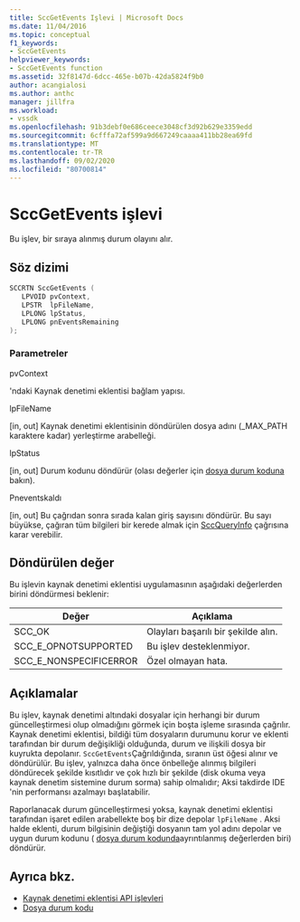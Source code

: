 ```yaml
---
title: SccGetEvents Işlevi | Microsoft Docs
ms.date: 11/04/2016
ms.topic: conceptual
f1_keywords:
- SccGetEvents
helpviewer_keywords:
- SccGetEvents function
ms.assetid: 32f8147d-6dcc-465e-b07b-42da5824f9b0
author: acangialosi
ms.author: anthc
manager: jillfra
ms.workload:
- vssdk
ms.openlocfilehash: 91b3debf0e686ceece3048cf3d92b629e3359edd
ms.sourcegitcommit: 6cfffa72af599a9d667249caaaa411bb28ea69fd
ms.translationtype: MT
ms.contentlocale: tr-TR
ms.lasthandoff: 09/02/2020
ms.locfileid: "80700814"
---
```

# <a name="sccgetevents-function"></a>SccGetEvents işlevi
Bu işlev, bir sıraya alınmış durum olayını alır.

## <a name="syntax"></a>Söz dizimi

```cpp
SCCRTN SccGetEvents (
   LPVOID pvContext,
   LPSTR  lpFileName,
   LPLONG lpStatus,
   LPLONG pnEventsRemaining
);
```

### <a name="parameters"></a>Parametreler
 pvContext

'ndaki Kaynak denetimi eklentisi bağlam yapısı.

 lpFileName

[in, out] Kaynak denetimi eklentisinin döndürülen dosya adını (_MAX_PATH karaktere kadar) yerleştirme arabelleği.

 lpStatus

[in, out] Durum kodunu döndürür (olası değerler için [dosya durum koduna](../extensibility/file-status-code-enumerator.md) bakın).

 Pneventskaldı

[in, out] Bu çağrıdan sonra sırada kalan giriş sayısını döndürür. Bu sayı büyükse, çağıran tüm bilgileri bir kerede almak için [SccQueryInfo](../extensibility/sccqueryinfo-function.md) çağrısına karar verebilir.

## <a name="return-value"></a>Döndürülen değer
 Bu işlevin kaynak denetimi eklentisi uygulamasının aşağıdaki değerlerden birini döndürmesi beklenir:

|Değer|Açıklama|
|-----------|-----------------|
|SCC_OK|Olayları başarılı bir şekilde alın.|
|SCC_E_OPNOTSUPPORTED|Bu işlev desteklenmiyor.|
|SCC_E_NONSPECIFICERROR|Özel olmayan hata.|

## <a name="remarks"></a>Açıklamalar
 Bu işlev, kaynak denetimi altındaki dosyalar için herhangi bir durum güncelleştirmesi olup olmadığını görmek için boşta işleme sırasında çağrılır. Kaynak denetimi eklentisi, bildiği tüm dosyaların durumunu korur ve eklenti tarafından bir durum değişikliği olduğunda, durum ve ilişkili dosya bir kuyrukta depolanır. `SccGetEvents`Çağrıldığında, sıranın üst öğesi alınır ve döndürülür. Bu işlev, yalnızca daha önce önbelleğe alınmış bilgileri döndürecek şekilde kısıtlıdır ve çok hızlı bir şekilde (disk okuma veya kaynak denetim sistemine durum sorma) sahip olmalıdır; Aksi takdirde IDE 'nin performansı azalmayı başlatabilir.

 Raporlanacak durum güncelleştirmesi yoksa, kaynak denetimi eklentisi tarafından işaret edilen arabellekte boş bir dize depolar `lpFileName` . Aksi halde eklenti, durum bilgisinin değiştiği dosyanın tam yol adını depolar ve uygun durum kodunu ( [dosya durum kodunda](../extensibility/file-status-code-enumerator.md)ayrıntılanmış değerlerden biri) döndürür.

## <a name="see-also"></a>Ayrıca bkz.
- [Kaynak denetimi eklentisi API işlevleri](../extensibility/source-control-plug-in-api-functions.md)
- [Dosya durum kodu](../extensibility/file-status-code-enumerator.md)
